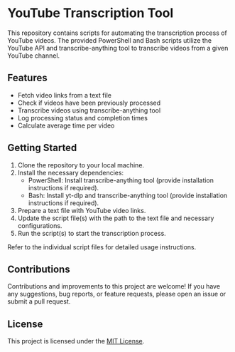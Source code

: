 # YouTube Transcription Tool

This repository contains scripts for automating the transcription process of YouTube videos. The provided PowerShell and Bash scripts utilize the YouTube API and transcribe-anything tool to transcribe videos from a given YouTube channel.

## Features

- Fetch video links from a text file
- Check if videos have been previously processed
- Transcribe videos using transcribe-anything tool
- Log processing status and completion times
- Calculate average time per video

## Getting Started

1. Clone the repository to your local machine.
2. Install the necessary dependencies:
   - PowerShell: Install transcribe-anything tool (provide installation instructions if required).
   - Bash: Install yt-dlp and transcribe-anything tool (provide installation instructions if required).
3. Prepare a text file with YouTube video links.
4. Update the script file(s) with the path to the text file and necessary configurations.
5. Run the script(s) to start the transcription process.

Refer to the individual script files for detailed usage instructions.

## Contributions

Contributions and improvements to this project are welcome! If you have any suggestions, bug reports, or feature requests, please open an issue or submit a pull request.

## License

This project is licensed under the [MIT License](LICENSE).

